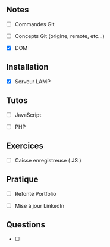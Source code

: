 
## Notes

- [ ] Commandes Git
- [ ] Concepts Git (origine, remote, etc...)
- [x] DOM


## Installation

- [x] Serveur LAMP


## Tutos

- [ ] JavaScript
- [ ] PHP


## Exercices

- [ ] Caisse enregistreuse ( JS )


## Pratique

- [ ] Refonte Portfolio
- [ ] Mise à jour LinkedIn


## Questions

- [ ] 